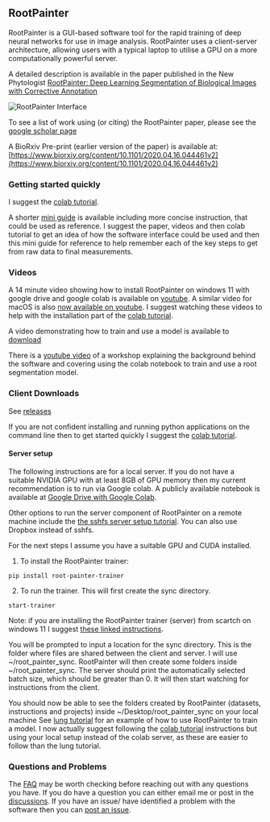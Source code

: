 ## RootPainter

RootPainter is a GUI-based software tool for the rapid training of deep neural networks for use in image analysis. 
RootPainter uses a client-server architecture, allowing users with a typical laptop to utilise a GPU on a more computationally powerful server.  

A detailed description is available in the paper published in the New Phytologist  [RootPainter: Deep Learning Segmentation of Biological Images with Corrective Annotation](https://doi.org/10.1111/nph.18387)

![RootPainter Interface](https://user-images.githubusercontent.com/376295/224013411-cb44c7c2-5c72-4819-98a3-6c0ab8b9ea4d.png)

To see a list of work using (or citing) the RootPainter paper, please see the [google scholar page](https://scholar.google.com/scholar?cites=12740268016453642124)

A BioRxiv Pre-print (earlier version of the paper) is available at:
[https://www.biorxiv.org/content/10.1101/2020.04.16.044461v2](https://www.biorxiv.org/content/10.1101/2020.04.16.044461v2)


### Getting started quickly

 I suggest the [colab tutorial](https://colab.research.google.com/drive/104narYAvTBt-X4QEDrBSOZm_DRaAKHtA?usp=sharing).
 
 A  shorter [mini guide](https://github.com/Abe404/root_painter/blob/master/docs/mini_guide.md) is available including more concise instruction, that could be used as reference. I suggest the paper, videos and then colab tutorial to get an idea of how the software interface could be used and then this mini guide for reference to help remember each of the key steps to get from raw data to final measurements. 
 
 
### Videos

A 14 minute video showing how to install RootPainter on windows 11 with google drive and google colab is available on [youtube](https://www.youtube.com/watch?v=HuSujZQOkQw). A similar video for macOS is also [now available on youtube](https://youtu.be/rBCkem0ub_I). I suggest watching these videos to help with the installation part of the [colab tutorial](https://colab.research.google.com/drive/104narYAvTBt-X4QEDrBSOZm_DRaAKHtA?usp=sharing).

A video demonstrating how to train and use a model is available to [download](https://nph.onlinelibrary.wiley.com/action/downloadSupplement?doi=10.1111%2Fnph.18387&file=nph18387-sup-0002-VideoS1.mp4)

There is a [youtube video](https://www.youtube.com/watch?v=73u73tBvRO4) of a workshop explaining the background behind the software and covering using the colab notebook to train and use a root segmentation model.


### Client Downloads

See [releases](https://github.com/Abe404/root_painter/releases) 

If you are not confident installing and running python applications on the command line then to get started quickly I suggest the [colab tutorial](https://colab.research.google.com/drive/104narYAvTBt-X4QEDrBSOZm_DRaAKHtA?usp=sharing).

#### Server setup 

The following instructions are for a local server. If you do not have a suitable NVIDIA GPU with at least 8GB of GPU memory then my current recommendation is to run via Google colab. A publicly available notebook is available at [Google Drive with Google Colab](https://colab.research.google.com/drive/104narYAvTBt-X4QEDrBSOZm_DRaAKHtA?usp=sharing).

Other options to run the server component of RootPainter on a remote machine include the [the sshfs server setup tutorial](https://github.com/Abe404/root_painter/blob/master/docs/server_setup_sshfs.md). You can also use Dropbox instead of sshfs.


For the next steps I assume you have a suitable GPU and CUDA installed.

1. To install the RootPainter trainer:

```
pip install root-painter-trainer
```

2. To run the trainer.  This will first create the sync directory.

```
start-trainer
```

Note: if you are installing the RootPainter trainer (server) from scartch on windows 11 I suggest [these linked instructions](docs/windows_11_trainer_install.md).

You will be prompted to input a location for the sync directory. This is the folder where files are shared between the client and server. I will use ~/root_painter_sync.
RootPainter will then create some folders inside ~/root_painter_sync.
The server should print the automatically selected batch size, which should be greater than 0. It will then start watching for instructions from the client.

You should now be able to see the folders created by RootPainter (datasets, instructions and projects) inside ~/Desktop/root_painter_sync on your local machine 
See [lung tutorial](docs/cxr_lung_tutorial.md) for an example of how to use RootPainter to train a model. I now actually suggest following the [colab tutorial](https://colab.research.google.com/drive/104narYAvTBt-X4QEDrBSOZm_DRaAKHtA?usp=sharing) instructions but using your local setup instead of the colab server, as these are easier to follow than the lung tutorial.


 ### Questions and Problems
 
The [FAQ](https://github.com/Abe404/root_painter/blob/master/docs/FAQ.md) may  be worth checking before reaching out with any questions you have. If you do have a question you can either email me or post in the [discussions](https://github.com/Abe404/root_painter/discussions). If you have an issue/ have identified a problem with the software then you can [post an issue](https://github.com/Abe404/root_painter/issues).
